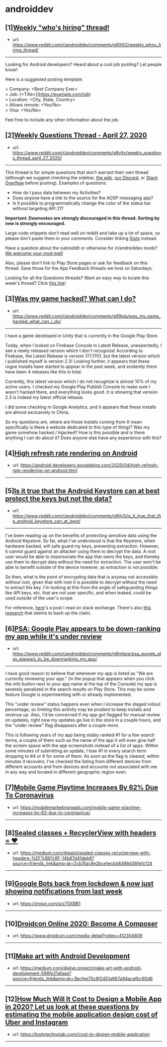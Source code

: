 # androiddev
## [1][Weekly "who's hiring" thread!](https://www.reddit.com/r/androiddev/comments/g900i2/weekly_whos_hiring_thread/)
- url: https://www.reddit.com/r/androiddev/comments/g900i2/weekly_whos_hiring_thread/
---
Looking for Android developers? Heard about a cool job posting? Let people know!

Here is a suggested posting template:

&gt; Company: &lt;Best Company Ever&gt;  
&gt; Job: [&lt;Title&gt;]\(https://example.com/job)  
&gt; Location: &lt;City, State, Country&gt;  
&gt; Allows remote: &lt;Yes/No&gt;  
&gt; Visa: &lt;Yes/No&gt;  

Feel free to include any other information about the job.
## [2][Weekly Questions Thread - April 27, 2020](https://www.reddit.com/r/androiddev/comments/g8yltx/weekly_questions_thread_april_27_2020/)
- url: https://www.reddit.com/r/androiddev/comments/g8yltx/weekly_questions_thread_april_27_2020/
---
This thread is for simple questions that don't warrant their own thread (although we suggest checking the sidebar, [the wiki](http://www.reddit.com/r/androiddev/wiki/), [our Discord](https://discord.gg/D2cNrqX), or [Stack Overflow](http://stackoverflow.com) before posting). Examples of questions:

* How do I pass data between my Activities?
* Does anyone have a link to the source for the AOSP messaging app?
* Is it possible to programmatically change the color of the status bar without targeting API 21?

**Important: Downvotes are strongly discouraged in this thread. Sorting by new is strongly encouraged.**

Large code snippets don't read well on reddit and take up a lot of space, so please don't paste them in your comments. Consider linking [Gists](https://gist.github.com) instead.

Have a question about the subreddit or otherwise for /r/androiddev mods? [We welcome your mod mail!](http://www.reddit.com/message/compose?to=%2Fr%2Fandroiddev)

Also, please don't link to Play Store pages or ask for feedback on this thread. Save those for the App Feedback threads we host on Saturdays.

Looking for all the Questions threads? Want an easy way to locate this week's thread? Click [this link](https://www.reddit.com/r/androiddev/search?q=title%3A%22questions+thread%22+author%3A%22AutoModerator%22&amp;restrict_sr=on&amp;sort=new&amp;t=all)!
## [3][Was my game hacked? What can I do?](https://www.reddit.com/r/androiddev/comments/g99pla/was_my_game_hacked_what_can_i_do/)
- url: https://www.reddit.com/r/androiddev/comments/g99pla/was_my_game_hacked_what_can_i_do/
---
I have a game developed in Unity that is currently in the Google Play Store.

Today, when I looked on Firebase Console in Latest Release, unexpectedly, I see a newly released version which I don't recognize! According to Firebase, the Latest Release is version 17.1.1701, but the latest version which I published myself is version 2.3! Looking further, it appears that these rogue installs have started to appear in the past week, and evidently there have been 4 releases like this in total.

Currently, this latest version which I do not recognize is almost 10% of my active users. I checked my Google Play Publish Console to make sure I wasn't hacked there, and everything looks good. It is showing that version 2.3 is indeed my latest official release.

I did some checking in Google Analytics, and it appears that these installs are almost exclusively in China.

So my questions are, where are these installs coming from (I mean specifically is there a website dedicated to this type of thing)? Was my game somehow hacked / hijacked? How is this possible and is there anything I can do about it? Does anyone else have any experience with this?
## [4][High refresh rate rendering on Android](https://www.reddit.com/r/androiddev/comments/g96kmb/high_refresh_rate_rendering_on_android/)
- url: https://android-developers.googleblog.com/2020/04/high-refresh-rate-rendering-on-android.html
---

## [5][Is it true that the Android Keystore can at best protect the keys but not the data?](https://www.reddit.com/r/androiddev/comments/g9ilc5/is_it_true_that_the_android_keystore_can_at_best/)
- url: https://www.reddit.com/r/androiddev/comments/g9ilc5/is_it_true_that_the_android_keystore_can_at_best/
---
I've been reading up on the benefits of protecting sensitive data using the Android Keystore. So far, what I've understood is that the Keystore, when hardware backed, will safe guard my keys, preventing extraction. However, it cannot guard against an attacker using them to decrypt the data. A root user would be able to impersonate the app that owns the keys, and thereby use them to decrypt data without the need for extraction. The user won't be able to benefit outside of the device however, as extraction is not possible.

So then, what is the point of encrypting data that is anyway not accessible without root, given that with root it is possible to decrypt without the need to extract the key. I'm looking at this from the angle of safeguarding things like API keys, etc. that are not user specific, and when leaked, could be used outside of the user's scope.

For reference, [here](https://security.stackexchange.com/questions/201068/android-what-are-the-practical-security-benefits-of-using-a-hardware-backed-ke)'s a post I read on stack exchange. There's also [this research](https://cypherpunk.nl/papers/spsm14.pdf) that seems to back up the claim.
## [6][PSA: Google Play appears to be down-ranking my app while it's under review](https://www.reddit.com/r/androiddev/comments/g9mbpe/psa_google_play_appears_to_be_downranking_my_app/)
- url: https://www.reddit.com/r/androiddev/comments/g9mbpe/psa_google_play_appears_to_be_downranking_my_app/
---
I have good reason to believe that whenever my app is listed as "We are currently reviewing your app." (in the popup that appears when you click the info button next to your app name at the top of the Console) my app is severely penalized in the search results on Play Store. This may be some feature Google is experimenting with or already implemented.

This "under review" status happens even when I increase the staged rollout percentage, so limiting this activity may be prudent to keep installs and revenue up. Also, I'd be concerned if my app got flagged for manual review on updates, right now my updates go live in the store in a couple hours, and the "under review" flag disappears after a couple more. 

This is following years of my app being stably ranked #1 for a few search terms, a couple of them such as the name of the app it will even give half the screen space with the app screenshots instead of a list of apps. Within some minutes of submitting an update, I lose #1 in every search term dropping to #4 or 6 for some of them. As soon as the flag is cleared, within minutes it recovers. I've checked the listing from different devices from different accounts and from devices and accounts not associated with me in any way and located in different geographic region even.
## [7][Mobile Game Playtime Increases By 62% Due To Coronavirus](https://www.reddit.com/r/androiddev/comments/g9m6bi/mobile_game_playtime_increases_by_62_due_to/)
- url: https://mobilemarketingreads.com/mobile-game-playtime-increases-by-62-due-to-coronavirus/
---

## [8][Sealed classes + RecyclerView with headers = ❤️](https://www.reddit.com/r/androiddev/comments/g9a52n/sealed_classes_recyclerview_with_headers/)
- url: https://medium.com/@patxi/sealed-classes-recyclerview-with-headers-%EF%B8%8F-14b87d41deb6?source=friends_link&amp;sk=2cb3fac8e2bce1ecbb8488d36fe1cf24
---

## [9][Google Bots back from lockdown &amp; now just showing notifications from last week](https://www.reddit.com/r/androiddev/comments/g9n5ma/google_bots_back_from_lockdown_now_just_showing/)
- url: https://imgur.com/a/z7SXBB1
---

## [10][Droidcon Online 2020: Become A Composer](https://www.reddit.com/r/androiddev/comments/g9mxp6/droidcon_online_2020_become_a_composer/)
- url: https://www.droidcon.com/media-detail?video=412304809
---

## [11][Make art with Android Development](https://www.reddit.com/r/androiddev/comments/g9m38d/make_art_with_android_development/)
- url: https://medium.com/@elye.project/make-art-with-android-development-598fe21afaae?source=friends_link&amp;sk=3bcfee75c8f2451a667a94acafbc60d6
---

## [12][How Much Will It Cost to Design a Mobile App in 2020? Let us look at these questions by estimating the mobile application design cost of Uber and Instagram](https://www.reddit.com/r/androiddev/comments/g9lqaz/how_much_will_it_cost_to_design_a_mobile_app_in/)
- url: https://kodytechnolab.com//cost-to-design-mobile-application
---

